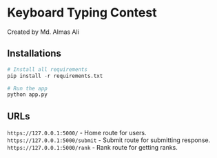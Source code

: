 # Keyboard Typing Contest

Created by Md. Almas Ali

## Installations

```python
# Install all requirements 
pip install -r requirements.txt

# Run the app
python app.py
```

## URLs 

`https://127.0.0.1:5000/` - Home route for users.
`https://127.0.0.1:5000/submit` - Submit route for submitting response.
`https://127.0.0.1:5000/rank` - Rank route for getting ranks.


